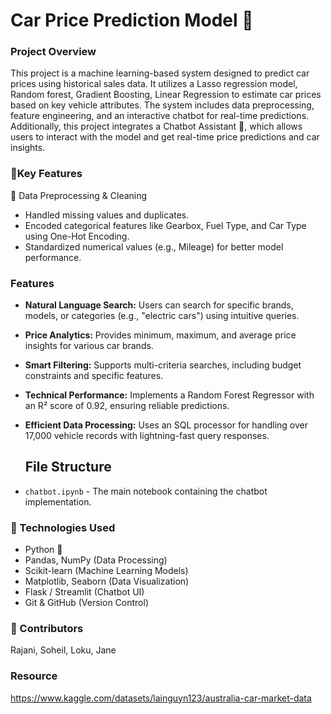 # Car Price Prediction Model 🚗
### Project Overview
 This project is a machine learning-based system designed to predict car prices using historical sales data. It utilizes a Lasso regression model, Random forest, Gradient Boosting, Linear Regression to estimate car prices based on key vehicle attributes. The system includes data preprocessing, feature engineering, and an interactive chatbot for real-time predictions.
Additionally, this project integrates a Chatbot Assistant 🤖, which allows users to interact with the model and get real-time price predictions and car insights.  

    
### 📌Key Features
🔹 Data Preprocessing & Cleaning
- Handled missing values and duplicates.
- Encoded categorical features like Gearbox, Fuel Type, and Car Type using One-Hot Encoding.
- Standardized numerical values (e.g., Mileage) for better model performance.



### Features
- **Natural Language Search:** Users can search for specific brands, models, or categories (e.g., "electric cars") using intuitive queries.
- **Price Analytics:** Provides minimum, maximum, and average price insights for various car brands.
- **Smart Filtering:** Supports multi-criteria searches, including budget constraints and specific features.
- **Technical Performance:** Implements a Random Forest Regressor with an R² score of 0.92, ensuring reliable predictions.
- **Efficient Data Processing:** Uses an SQL processor for handling over 17,000 vehicle records with lightning-fast query responses.
  
  ## File Structure
- `chatbot.ipynb` - The main notebook containing the chatbot implementation.

### 📌 Technologies Used
- Python 🐍
- Pandas, NumPy (Data Processing)
- Scikit-learn (Machine Learning Models)
- Matplotlib, Seaborn (Data Visualization)
- Flask / Streamlit (Chatbot UI)
- Git & GitHub (Version Control)

### 📌 Contributors
Rajani, Soheil, Loku, Jane

### Resource
https://www.kaggle.com/datasets/lainguyn123/australia-car-market-data


